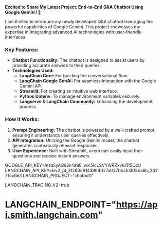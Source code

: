  **Excited to Share My Latest Project: End-to-End Q&A Chatbot Using Google Gemini!** 🤖

I am thrilled to introduce my newly developed Q&A chatbot leveraging the powerful capabilities of Google Gemini. This project showcases my expertise in integrating advanced AI technologies with user-friendly interfaces. 

### Key Features:
- **Chatbot Functionality:** The chatbot is designed to assist users by providing accurate answers to their queries.
- **Technologies Used:**
  - **LangChain Core:** For building the conversational flow.
  - **LangChain Google GenAI:** For seamless interaction with the Google Gemini API.
  - **Streamlit:** For creating an intuitive web interface.
  - **Python Dotenv:** To manage environment variables securely.
  - **Langserve & LangChain Community:** Enhancing the development process.

### How It Works:
1. **Prompt Engineering:** The chatbot is powered by a well-crafted prompt, ensuring it understands user queries effectively.
2. **API Integration:** Utilizing the Google Gemini model, the chatbot generates contextually relevant responses.
3. **User Experience:** Built with Streamlit, users can easily input their questions and receive instant answers.

GOOGLE_API_KEY=AIzaSyAG92k4a9E_wxI5IcLSVYWRZxvksTt5OcU
LANGCHAIN_API_KEY=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
LANGCHAIN_PROJECT="chatbot1"

LANGCHAIN_TRACING_V2=true
# LANGCHAIN_ENDPOINT="https://api.smith.langchain.com"
